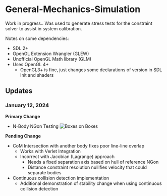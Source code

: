 # General-Mechanics-Simulation

Work in progress.. Was used to generate stress tests for the constraint solver to assist in system calibration.

Notes on some dependencies:
- SDL 2+
- OpenGL Extension Wrangler (GLEW)
- Unofficial OpenGL Math library (GLM)
- Uses OpenGL 4+
  - OpenGL3+ is fine, just changes some declarations of version in SDL Init and shaders


## Updates

### January 12, 2024
**Primary Change**
- N-Body NGon Testing
![Boxes on Boxes](https://github.com/DanRehberg/General-Mechanics-Simulation/blob/main/media/4gon5itrVerlet540p.gif)

**Pending Change**
- CoM Intersection with another body fixes poor line-line overlap
  - Works with Verlet Integration
  - Incorrect with Jacobian (Lagrange) approach
    - Needs a fixed separation axis based on hull of reference NGon
    - Distance constraint resolution nullifies velocity that could separate bodies
- Continuous collision detection implementation
  - Additional demonstration of stability change when using continuous collision detection
